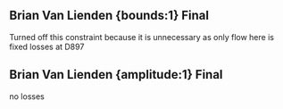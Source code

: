 ## Brian Van Lienden {bounds:1} Final
Turned off this constraint because it is unnecessary as only flow here is fixed losses at D897

## Brian Van Lienden {amplitude:1} Final
no losses
